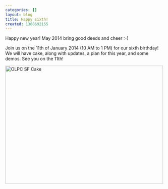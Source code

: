 ```yaml
---
categories: []
layout: blog
title: Happy sixth!
created: 1388692155
---
```

<p>Happy new year! May 2014 bring good deeds and cheer :-)</p>
<p>Join us on the 11th of January 2014 (10 AM to 1 PM) for our sixth birthday! We will have cake, along with updates, a plan for this year, and some demos. See you on the 11th!</p>
<p><img alt="OLPC SF Cake" src="{{ site.baseurl }}/sites/default/files/u8/cake-4th.png" style="width: 500px; height: 375px;" /></p>
<p>&nbsp;</p>
